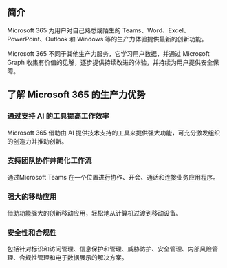 ## 简介

Microsoft 365 为用户对自己熟悉或陌生的 Teams、Word、Excel、PowerPoint、Outlook 和 Windows 等的生产力体验提供最新的创新功能。

 Microsoft 365 不同于其他生产力服务，它学习用户数据，并通过 Microsoft Graph 收集有价值的见解，逐步提供持续改进的体验，并持续为用户提供安全保障。 



## 了解 Microsoft 365 的生产力优势

### 通过支持 AI 的工具提高工作效率

Microsoft 365 借助由 AI 提供技术支持的工具来提供强大功能，可充分激发组织的创造力并推动创新。 

### 支持团队协作并简化工作流

通过Microsoft Teams 在一个位置进行协作、开会、通话和连接业务应用程序。

### 强大的移动应用
借助功能强大的创新移动应用，轻松地从计算机过渡到移动设备。

### 安全性和合规性	

包括针对标识和访问管理、信息保护和管理、威胁防护、安全管理、内部风险管理、合规性管理和电子数据展示的解决方案。

